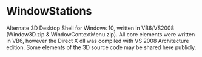 # WindowStations
Alternate 3D Desktop Shell for Windows 10, written in VB6/VS2008 (Window3D.zip & WindowContextMenu.zip).  All core elements were written in VB6, however the Direct X dll was compiled with VS 2008 Architecture edition.  Some elements of the 3D source code may be shared here publicly.
